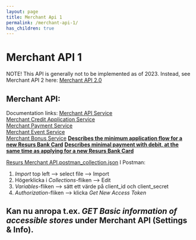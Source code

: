 ```yaml
---
layout: page
title: Merchant Api 1
permalink: /merchant-api-1/
has_children: true
---
```



# Merchant API 1 

NOTE!
This API is generally not to be implemented as of 2023. Instead, see
Merchant API 2 here: [Merchant API 2.0](Merchant-API-2.0_91029586.html)
## Merchant API:
Documentation links:
[Merchant API
Service](https://apigw.integration.resurs.com/api_docs/mock_merchant_api_service)  
[Merchant Credit Application
Service](https://apigw.integration.resurs.com/api_docs/mock_merchant_credit_application_service)  
[Merchant Payment
Service](https://apigw.integration.resurs.com/api_docs/mock_merchant_payment_api_service)  
[Merchant Event
Service](https://apigw.integration.resurs.com/api_docs/mock_merchant_event_service)  
[Merchant Bonus
Service](https://apigw.integration.resurs.com/api_docs/mock_merchant_bonus_service)
**[Describes the minimum application flow for a new Resurs Bank
Card](../../attachments/59342921/59342926.md)**
**[Describes minimal payment with debit, at the same time as applying
for a new Resurs Bank Card](../../attachments/59342921/59342927.md)**
  
[Resurs Merchant
API.postman_collection.json](../../attachments/59342921/59342929.json)
I Postman:
1.  *Import* top left --\> select file --\> Import
2.  Högerklicka i *Collections*-fliken --\> Edit
3.  *Variables*-fliken --\> sätt ett värde på client_id och
    client_secret
4.  *Authorization*-fliken --\> klicka *Get New Access Token*
  
Kan nu anropa t.ex. *GET Basic information of accessible stores* under
Merchant API (Settings & Info).
------------------------------------------------------------------------
